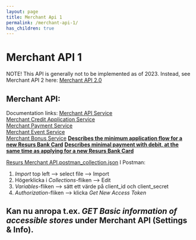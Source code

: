 ```yaml
---
layout: page
title: Merchant Api 1
permalink: /merchant-api-1/
has_children: true
---
```



# Merchant API 1 

NOTE!
This API is generally not to be implemented as of 2023. Instead, see
Merchant API 2 here: [Merchant API 2.0](Merchant-API-2.0_91029586.html)
## Merchant API:
Documentation links:
[Merchant API
Service](https://apigw.integration.resurs.com/api_docs/mock_merchant_api_service)  
[Merchant Credit Application
Service](https://apigw.integration.resurs.com/api_docs/mock_merchant_credit_application_service)  
[Merchant Payment
Service](https://apigw.integration.resurs.com/api_docs/mock_merchant_payment_api_service)  
[Merchant Event
Service](https://apigw.integration.resurs.com/api_docs/mock_merchant_event_service)  
[Merchant Bonus
Service](https://apigw.integration.resurs.com/api_docs/mock_merchant_bonus_service)
**[Describes the minimum application flow for a new Resurs Bank
Card](../../attachments/59342921/59342926.md)**
**[Describes minimal payment with debit, at the same time as applying
for a new Resurs Bank Card](../../attachments/59342921/59342927.md)**
  
[Resurs Merchant
API.postman_collection.json](../../attachments/59342921/59342929.json)
I Postman:
1.  *Import* top left --\> select file --\> Import
2.  Högerklicka i *Collections*-fliken --\> Edit
3.  *Variables*-fliken --\> sätt ett värde på client_id och
    client_secret
4.  *Authorization*-fliken --\> klicka *Get New Access Token*
  
Kan nu anropa t.ex. *GET Basic information of accessible stores* under
Merchant API (Settings & Info).
------------------------------------------------------------------------
